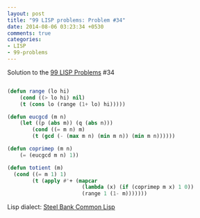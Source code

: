 ```yaml
---
layout: post
title: "99 LISP problems: Problem #34"
date: 2014-08-06 03:23:34 +0530
comments: true
categories: 
- LISP
- 99-problems
---
```


Solution to the [99 LISP Problems][99prob] #34


```cl

(defun range (lo hi)
    (cond ((> lo hi) nil)
    (t (cons lo (range (1+ lo) hi)))))

(defun eucgcd (m n)
    (let ((p (abs m)) (q (abs n)))
        (cond ((= m n) m)
        (t (gcd (- (max m n) (min m n)) (min m n))))))

(defun coprimep (m n)
    (= (eucgcd m n) 1))

(defun totient (m)
  (cond ((= m 1) 1)
        (t (apply #'+ (mapcar
                        (lambda (x) (if (coprimep m x) 1 0))
                        (range 1 (1- m)))))))

```


Lisp dialect: [Steel Bank Common Lisp][sbcl]

<!--links-->
[99prob]: http://www.ic.unicamp.br/~meidanis/courses/mc336/2006s2/funcional/L-99_Ninety-Nine_Lisp_Problems.html
[sbcl]: http://www.sbcl.org/
